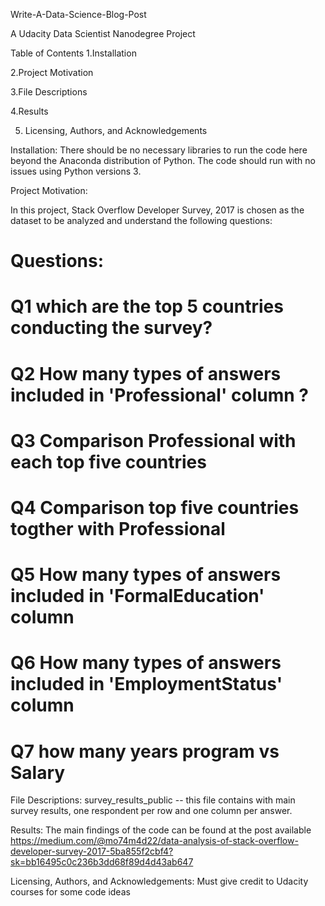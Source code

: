 Write-A-Data-Science-Blog-Post

A Udacity Data Scientist Nanodegree Project

Table of Contents
1.Installation

2.Project Motivation

3.File Descriptions

4.Results

5. Licensing, Authors, and Acknowledgements

Installation: 
There should be no necessary libraries to run the code here beyond the Anaconda distribution of Python. The code should run with no issues using Python versions 3.


Project Motivation:

In this project, Stack Overflow Developer Survey, 2017 is chosen as the dataset to be analyzed and understand the following questions:

# Questions:

# Q1 which are the top 5 countries conducting the survey?
# Q2 How many types of answers included in 'Professional' column ?
# Q3 Comparison Professional with each top five countries
# Q4 Comparison top five countries togther with Professional

# Q5 How many types of answers included in 'FormalEducation' column

# Q6 How many types of answers included in 'EmploymentStatus' column
# Q7 how many years program vs Salary

File Descriptions:
survey_results_public -- this file contains with main survey results, one respondent per row and one column per answer.

Results:
The main findings of the code can be found at the post available  https://medium.com/@mo74m4d22/data-analysis-of-stack-overflow-developer-survey-2017-5ba855f2cbf4?sk=bb16495c0c236b3dd68f89d4d43ab647

Licensing, Authors, and Acknowledgements:
Must give credit to Udacity courses for some code ideas
